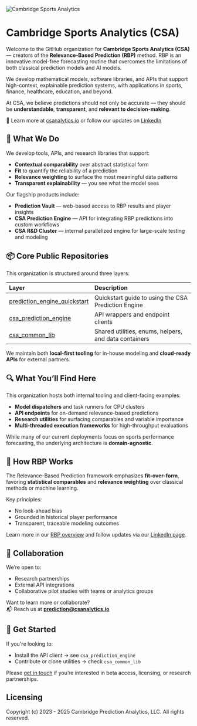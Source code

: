 ![Cambridge Sports Analytics](https://prediction-vault.csanalytics.io/csa_logo_horizontal.png)

# Cambridge Sports Analytics (CSA)

Welcome to the GitHub organization for **Cambridge Sports Analytics (CSA)** — creators of the **Relevance-Based Prediction (RBP)** method. RBP is an innovative model-free forecasting routine that overcomes the limitations of both classical prediction models and AI models.

We develop mathematical models, software libraries, and APIs that support high-context, explainable prediction systems, with applications in sports, finance, healthcare, education, and beyond.

At CSA, we believe predictions should not only be accurate — they should be **understandable**, **transparent**, and **relevant to decision-making**.

🔗 Learn more at [csanalytics.io](https://www.csanalytics.io) or follow our updates on [LinkedIn](https://www.linkedin.com/company/csanalytics)

## 🔬 What We Do

We develop tools, APIs, and research libraries that support:

- **Contextual comparability** over abstract statistical form  
- **Fit** to quantify the reliability of a prediction  
- **Relevance weighting** to surface the most meaningful data patterns  
- **Transparent explainability** — you see what the model sees

Our flagship products include:

- **Prediction Vault** — web-based access to RBP results and player insights  
- **CSA Prediction Engine** — API for integrating RBP predictions into custom workflows  
- **CSA R&D Cluster** — internal parallelized engine for large-scale testing and modeling


## 📦 Core Public Repositories

This organization is structured around three layers:

| Layer | Description |
|:---|:---|
| [prediction_engine_quickstart](https://github.com/CambridgeSportsAnalytics/prediction_engine_quicstart) | Quickstart guide to using the CSA Prediction Engine |
| [csa_prediction_engine](https://github.com/CambridgeSportsAnalytics/csa_prediction_engine) | API wrappers and endpoint clients |
| [csa_common_lib](https://github.com/CambriddgeSportsAnalytics/csa_common_lib) | Shared utilities, enums, helpers, and data containers |


We maintain both **local-first tooling** for in-house modeling and **cloud-ready APIs** for external partners.


## 🔍 What You’ll Find Here

This organization hosts both internal tooling and client-facing examples:

- **Model dispatchers** and task runners for CPU clusters
- **API endpoints** for on-demand relevance-based predictions
- **Research utilities** for surfacing comparables and variable importance
- **Multi-threaded execution frameworks** for high-throughput evaluations

While many of our current deployments focus on sports performance forecasting, the underlying architecture is **domain-agnostic**.


## 🧠 How RBP Works

The Relevance-Based Prediction framework emphasizes **fit-over-form**, favoring **statistical comparables** and **relevance weighting** over classical methods or machine learning.

Key principles:
- No look-ahead bias
- Grounded in historical player performance
- Transparent, traceable modeling outcomes

Learn more in our [RBP overview](https://www.linkedin.com/pulse/which-mlb-breakouts-real-csanalytics-jdgjf) and follow updates via our [LinkedIn page](https://www.linkedin.com/company/csanalytics/).


## 🤝 Collaboration

We’re open to:
- Research partnerships
- External API integrations
- Collaborative pilot studies with teams or analytics groups

Want to learn more or collaborate?  
📬 Reach us at **prediction@csanalytics.io**


## 🧭 Get Started

If you're looking to:
- Install the API client → see `csa_prediction_engine`  
- Contribute or clone utilities → check `csa_common_lib`

Please [get in touch](mailto:prediction@csanalytics.io) if you’re interested in beta access, licensing, or research partnerships.

## Licensing
Copyright (c) 2023 - 2025 Cambridge Prediction Analytics, LLC. All rights reserved.
